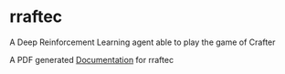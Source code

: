 # rraftec
A Deep Reinforcement Learning agent able to play the game of Crafter

A PDF generated [Documentation](README.pdf) for rraftec
